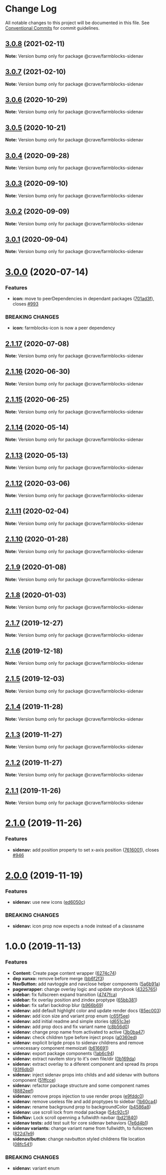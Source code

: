 # Change Log

All notable changes to this project will be documented in this file.
See [Conventional Commits](https://conventionalcommits.org) for commit guidelines.

## [3.0.8](https://github.com/CraveFood/farmblocks/compare/@crave/farmblocks-sidenav@3.0.7...@crave/farmblocks-sidenav@3.0.8) (2021-02-11)

**Note:** Version bump only for package @crave/farmblocks-sidenav





## [3.0.7](https://github.com/CraveFood/farmblocks/compare/@crave/farmblocks-sidenav@3.0.6...@crave/farmblocks-sidenav@3.0.7) (2021-02-10)

**Note:** Version bump only for package @crave/farmblocks-sidenav





## [3.0.6](https://github.com/CraveFood/farmblocks/compare/@crave/farmblocks-sidenav@3.0.5...@crave/farmblocks-sidenav@3.0.6) (2020-10-29)

**Note:** Version bump only for package @crave/farmblocks-sidenav





## [3.0.5](https://github.com/CraveFood/farmblocks/compare/@crave/farmblocks-sidenav@3.0.4...@crave/farmblocks-sidenav@3.0.5) (2020-10-21)

**Note:** Version bump only for package @crave/farmblocks-sidenav





## [3.0.4](https://github.com/CraveFood/farmblocks/compare/@crave/farmblocks-sidenav@3.0.3...@crave/farmblocks-sidenav@3.0.4) (2020-09-28)

**Note:** Version bump only for package @crave/farmblocks-sidenav





## [3.0.3](https://github.com/CraveFood/farmblocks/compare/@crave/farmblocks-sidenav@3.0.2...@crave/farmblocks-sidenav@3.0.3) (2020-09-10)

**Note:** Version bump only for package @crave/farmblocks-sidenav





## [3.0.2](https://github.com/CraveFood/farmblocks/compare/@crave/farmblocks-sidenav@3.0.1...@crave/farmblocks-sidenav@3.0.2) (2020-09-09)

**Note:** Version bump only for package @crave/farmblocks-sidenav





## [3.0.1](https://github.com/CraveFood/farmblocks/compare/@crave/farmblocks-sidenav@3.0.0...@crave/farmblocks-sidenav@3.0.1) (2020-09-04)

**Note:** Version bump only for package @crave/farmblocks-sidenav





# [3.0.0](https://github.com/CraveFood/farmblocks/compare/@crave/farmblocks-sidenav@2.1.17...@crave/farmblocks-sidenav@3.0.0) (2020-07-14)


### Features

* **icon:** move to peerDependencies in dependant packages ([701ad3f](https://github.com/CraveFood/farmblocks/commit/701ad3f427a1d757e7f069a8ec2419c3e3ba290e)), closes [#993](https://github.com/CraveFood/farmblocks/issues/993)


### BREAKING CHANGES

* **icon:** farmblocks-icon is now a peer dependency





## [2.1.17](https://github.com/CraveFood/farmblocks/compare/@crave/farmblocks-sidenav@2.1.16...@crave/farmblocks-sidenav@2.1.17) (2020-07-08)

**Note:** Version bump only for package @crave/farmblocks-sidenav





## [2.1.16](https://github.com/CraveFood/farmblocks/compare/@crave/farmblocks-sidenav@2.1.15...@crave/farmblocks-sidenav@2.1.16) (2020-06-30)

**Note:** Version bump only for package @crave/farmblocks-sidenav





## [2.1.15](https://github.com/CraveFood/farmblocks/compare/@crave/farmblocks-sidenav@2.1.14...@crave/farmblocks-sidenav@2.1.15) (2020-06-25)

**Note:** Version bump only for package @crave/farmblocks-sidenav





## [2.1.14](https://github.com/CraveFood/farmblocks/compare/@crave/farmblocks-sidenav@2.1.13...@crave/farmblocks-sidenav@2.1.14) (2020-05-14)

**Note:** Version bump only for package @crave/farmblocks-sidenav





## [2.1.13](https://github.com/CraveFood/farmblocks/compare/@crave/farmblocks-sidenav@2.1.12...@crave/farmblocks-sidenav@2.1.13) (2020-05-13)

**Note:** Version bump only for package @crave/farmblocks-sidenav





## [2.1.12](https://github.com/CraveFood/farmblocks/compare/@crave/farmblocks-sidenav@2.1.11...@crave/farmblocks-sidenav@2.1.12) (2020-03-06)

**Note:** Version bump only for package @crave/farmblocks-sidenav





## [2.1.11](https://github.com/CraveFood/farmblocks/compare/@crave/farmblocks-sidenav@2.1.10...@crave/farmblocks-sidenav@2.1.11) (2020-02-04)

**Note:** Version bump only for package @crave/farmblocks-sidenav





## [2.1.10](https://github.com/CraveFood/farmblocks/compare/@crave/farmblocks-sidenav@2.1.9...@crave/farmblocks-sidenav@2.1.10) (2020-01-28)

**Note:** Version bump only for package @crave/farmblocks-sidenav





## [2.1.9](https://github.com/CraveFood/farmblocks/compare/@crave/farmblocks-sidenav@2.1.8...@crave/farmblocks-sidenav@2.1.9) (2020-01-08)

**Note:** Version bump only for package @crave/farmblocks-sidenav





## [2.1.8](https://github.com/CraveFood/farmblocks/compare/@crave/farmblocks-sidenav@2.1.7...@crave/farmblocks-sidenav@2.1.8) (2020-01-03)

**Note:** Version bump only for package @crave/farmblocks-sidenav





## [2.1.7](https://github.com/CraveFood/farmblocks/compare/@crave/farmblocks-sidenav@2.1.6...@crave/farmblocks-sidenav@2.1.7) (2019-12-27)

**Note:** Version bump only for package @crave/farmblocks-sidenav





## [2.1.6](https://github.com/CraveFood/farmblocks/compare/@crave/farmblocks-sidenav@2.1.5...@crave/farmblocks-sidenav@2.1.6) (2019-12-18)

**Note:** Version bump only for package @crave/farmblocks-sidenav





## [2.1.5](https://github.com/CraveFood/farmblocks/compare/@crave/farmblocks-sidenav@2.1.4...@crave/farmblocks-sidenav@2.1.5) (2019-12-03)

**Note:** Version bump only for package @crave/farmblocks-sidenav





## [2.1.4](https://github.com/CraveFood/farmblocks/compare/@crave/farmblocks-sidenav@2.1.3...@crave/farmblocks-sidenav@2.1.4) (2019-11-28)

**Note:** Version bump only for package @crave/farmblocks-sidenav





## [2.1.3](https://github.com/CraveFood/farmblocks/compare/@crave/farmblocks-sidenav@2.1.2...@crave/farmblocks-sidenav@2.1.3) (2019-11-27)

**Note:** Version bump only for package @crave/farmblocks-sidenav





## [2.1.2](https://github.com/CraveFood/farmblocks/compare/@crave/farmblocks-sidenav@2.1.1...@crave/farmblocks-sidenav@2.1.2) (2019-11-27)

**Note:** Version bump only for package @crave/farmblocks-sidenav





## [2.1.1](https://github.com/CraveFood/farmblocks/compare/@crave/farmblocks-sidenav@2.1.0...@crave/farmblocks-sidenav@2.1.1) (2019-11-26)

**Note:** Version bump only for package @crave/farmblocks-sidenav





# [2.1.0](https://github.com/CraveFood/farmblocks/compare/@crave/farmblocks-sidenav@2.0.0...@crave/farmblocks-sidenav@2.1.0) (2019-11-26)


### Features

* **sidenav:** add position property to set x-axis position ([7616001](https://github.com/CraveFood/farmblocks/commit/7616001725ea376117f1c0844fe7331e4c60c03d)), closes [#946](https://github.com/CraveFood/farmblocks/issues/946)





# [2.0.0](https://github.com/CraveFood/farmblocks/compare/@crave/farmblocks-sidenav@1.0.0...@crave/farmblocks-sidenav@2.0.0) (2019-11-19)


### Features

* **sidenav:** use new icons ([ed6050c](https://github.com/CraveFood/farmblocks/commit/ed6050c619d45e1aefd7807dc0aa4abc36a7fbff))


### BREAKING CHANGES

* **sidenav:** icon prop now expects a node instead of a classname





# 1.0.0 (2019-11-13)


### Features

* **Content:** Create page content wrapper ([6274c74](https://github.com/CraveFood/farmblocks/commit/6274c747380ed96f4998fad1153214bac63d12c0))
* **dep xunxo:** remove before merge ([bb6f2f3](https://github.com/CraveFood/farmblocks/commit/bb6f2f3a89f9ff80b20bfa1c0d7eb9afb173a1a6))
* **NavButton:** add navtoggle and navclose helper components ([5a6b91a](https://github.com/CraveFood/farmblocks/commit/5a6b91a4cae0da035b9c4cf5622c3973dd5e0e61))
* **pagewrapper:** change overlay logic and update storybook ([4325765](https://github.com/CraveFood/farmblocks/commit/43257657de9898b459fe9e78f45709a2bb8b2e33))
* **sidebar:** fix fullscreen expand transition ([4747fca](https://github.com/CraveFood/farmblocks/commit/4747fca0c4b4457904757e382b30479c7972c7f9))
* **sidebar:** fix overlay position and zindex proptype ([65bb381](https://github.com/CraveFood/farmblocks/commit/65bb381f2b035d02c97d1360a2ddead4c6c22f95))
* **sidebar:** fix safari backdrop blur ([b966b69](https://github.com/CraveFood/farmblocks/commit/b966b69bd8273ba18e85c31feb803f75792dfcad))
* **sidenav:** add default highlight color and update render docs ([85ec003](https://github.com/CraveFood/farmblocks/commit/85ec003e3b085293e6facef238eff278e59695ae))
* **sidenav:** add icon size and variant prop enum ([c65f5ee](https://github.com/CraveFood/farmblocks/commit/c65f5ee7a21f709e51d301b09f0f886550d17493))
* **sidenav:** add initial readme and simple stories ([d651c3e](https://github.com/CraveFood/farmblocks/commit/d651c3e53c9e45ff24f2811b6bf29412c5983b09))
* **sidenav:** add prop docs and fix variant name ([c8b56d0](https://github.com/CraveFood/farmblocks/commit/c8b56d053324b46fd0ad9fc48101b4ed2aa68244))
* **sidenav:** change prop name from activated to active ([3b0ba47](https://github.com/CraveFood/farmblocks/commit/3b0ba47f4f3d6bef12de76f79512f0b71fbdb1c5))
* **sidenav:** check children type before inject props ([a0360ed](https://github.com/CraveFood/farmblocks/commit/a0360edfafd4af5640e446ea9716065957c991e5))
* **sidenav:** explicit brigde props to sidenav childrens and remove unnecessary component memoizati ([b616691](https://github.com/CraveFood/farmblocks/commit/b6166918a1ca4155d029e4d361251a1556390093))
* **sidenav:** export package components ([1ab6c94](https://github.com/CraveFood/farmblocks/commit/1ab6c9446fd65e17f0c8acd5396b8bd967e5ef2d))
* **sidenav:** extract navitem story to it's own file/dir ([0b169da](https://github.com/CraveFood/farmblocks/commit/0b169dae4b1c36c82161849e2ea92d5bbd9e86ad))
* **sidenav:** extract overlay to a diferent component and spread its props ([93f6db0](https://github.com/CraveFood/farmblocks/commit/93f6db06ba532519dc2a3e364928f5e52de8ff10))
* **sidenav:** inject sidenav props into childs and add sidenav with buttons component ([51ffcce](https://github.com/CraveFood/farmblocks/commit/51ffcce3a0386733e173beeeac3a423d730d7cb5))
* **sidenav:** refactor package structure and some component names ([8882eef](https://github.com/CraveFood/farmblocks/commit/8882eef6a6ee20de19401bfe804fff2eadd44bca))
* **sidenav:** remove props injection to use render props ([e9fddc0](https://github.com/CraveFood/farmblocks/commit/e9fddc0c0966cb4e6f15347ab28b4589b79aa5c8))
* **sidenav:** remove useless file and add proptypes to sidebar ([1b60ca4](https://github.com/CraveFood/farmblocks/commit/1b60ca459a96449c1c705256853680c176bde809))
* **sidenav:** rename background prop to backgroundColor ([b4586a8](https://github.com/CraveFood/farmblocks/commit/b4586a8385d61260d41f64c16f5375db3731297f))
* **sidenav:** use scroll lock from modal package ([54c92c5](https://github.com/CraveFood/farmblocks/commit/54c92c537934771888c1dc65a55b8a2239e2def3))
* **SideNav:** Lock scroll openning a fullwidth navbar ([bd21840](https://github.com/CraveFood/farmblocks/commit/bd218407a97333ff423c08a05cfd3527050c8ce3))
* **sidenav tests:** add test suit for core sidenav behaviors ([7e6d4b1](https://github.com/CraveFood/farmblocks/commit/7e6d4b18857bb5cb9ff80d467472872fa19ab0fb))
* **sidenav variants:** change variant name from fullwidth, to fullscreen ([822d7e9](https://github.com/CraveFood/farmblocks/commit/822d7e9304daacd9047d2232d46deba7294be827))
* **sidenav/button:** change navbutton styled childrens file location ([08fc541](https://github.com/CraveFood/farmblocks/commit/08fc5417240d59d2697d2d1a17d410e809d7c8c4))


### BREAKING CHANGES

* **sidenav:** variant enum
